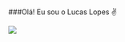 ###Olá! Eu sou o Lucas Lopes ✌️

<a href="https://twitter.com/lucas1lop_" target="_blank"><img src="https://img.shields.io/badge/Twitter-1DA1F2?style=for-the-badge&logo=twitter&logoColor=white" target="_blank"></a>


